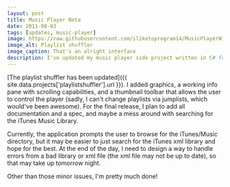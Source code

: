 ```yaml
---
layout: post
title: Music Player Beta
date: 2011-08-03
tags: [updates, music-player]
image: https://raw.githubusercontent.com/iliketoprogram14/MusicPlayerWindow/master/assets/playing.png
image_alt: Playlist shuffler
image_caption: That's an alright interface
description: I've updated my music player side project written in C# for Windows.
---
```


[The playlist shuffler has been updated]({{ site.data.projects['playlistshuffler'].url }}). I added graphics, a working info pane with scrolling capabilities, and a thumbnail toolbar that allows the user to control the player (sadly, I can't change playlists via jumplists, which would've been awesome). For the final release, I plan to add all documentation and a spec, and maybe a mess around with searching for the iTunes Music Library.

<!--more-->

Currently, the application prompts the user to browse for the iTunes/Music directory, but it may be easier to just search for the iTunes xml library and hope for the best. At the end of the day, I need to design a way to handle errors from a bad library or xml file (the xml file may not be up to date), so that may take up tomorrow night.

Other than those minor issues, I'm pretty much done!